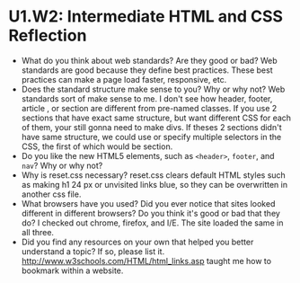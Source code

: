 # U1.W2: Intermediate HTML and CSS Reflection

* What do you think about web standards? Are they good or bad?
    Web standards are good because they define best practices. These best practices can make a page load faster, responsive, etc.
* Does the standard structure make sense to you? Why or why not?
    Web standards sort of make sense to me. I don't see how header, footer, article , or section are  different from pre-named classes. If you use 2 sections that have exact same structure, but want different CSS for each of them, your still gonna need to make divs. If theses 2 sections didn't have same structure, we could use or specify multiple selectors in the CSS, the first of which would be section.
* Do you like the new HTML5 elements, such as `<header>`, `footer`, and `nav`? Why or why not?
* Why is reset.css necessary? 
    reset.css clears default HTML styles such as making h1 24 px or unvisited links blue, so they can be overwritten in another css file. 
* What browsers have you used? Did you ever notice that sites looked different in different browsers? Do you think it's good or bad that they do?
    I checked out chrome, firefox, and I/E. The site loaded the same in all three. 
* Did you find any resources on your own that helped you better understand a topic? If so, please list it.
    http://www.w3schools.com/HTML/html_links.asp taught me how to bookmark within a website. 